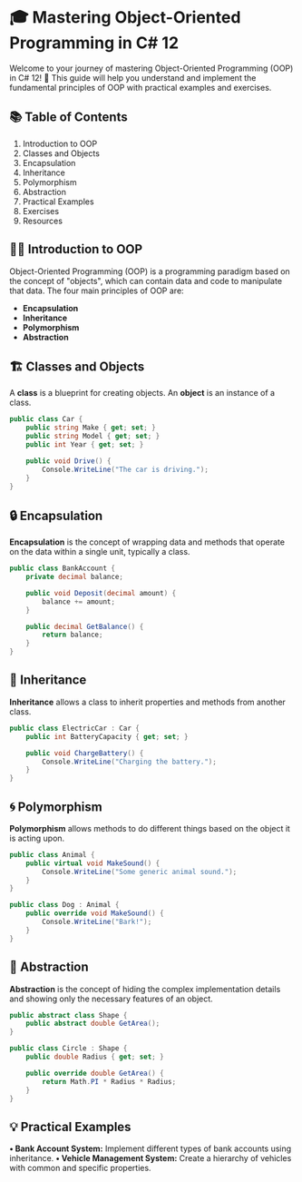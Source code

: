 ﻿# 🎓 Mastering Object-Oriented Programming in C# 12

Welcome to your journey of mastering Object-Oriented Programming (OOP) in C# 12! 🚀 This guide will help you understand and implement the fundamental principles of OOP with practical examples and exercises.

## 📚 Table of Contents
1. Introduction to OOP
2. Classes and Objects
3. Encapsulation
4. Inheritance
5. Polymorphism
6. Abstraction
7. Practical Examples
8. Exercises
9. Resources

## 🧑‍🏫 Introduction to OOP
Object-Oriented Programming (OOP) is a programming paradigm based on the concept of "objects", which can contain data and code to manipulate that data. The four main principles of OOP are:

- **Encapsulation**
- **Inheritance**
- **Polymorphism**
- **Abstraction**

## 🏗️ Classes and Objects
A **class** is a blueprint for creating objects. An **object** is an instance of a class.

```csharp
public class Car {
    public string Make { get; set; }
    public string Model { get; set; }
    public int Year { get; set; }

    public void Drive() {
        Console.WriteLine("The car is driving.");
    }
}
```


## 🔒 Encapsulation
**Encapsulation** is the concept of wrapping data and methods that operate on the data within a single unit, typically a class.

```csharp
public class BankAccount {
    private decimal balance;

    public void Deposit(decimal amount) {
        balance += amount;
    }

    public decimal GetBalance() {
        return balance;
    }
}
```


## 🧬 Inheritance
**Inheritance** allows a class to inherit properties and methods from another class.
```csharp
public class ElectricCar : Car {
    public int BatteryCapacity { get; set; }

    public void ChargeBattery() {
        Console.WriteLine("Charging the battery.");
    }
}
```


## 🌀 Polymorphism
**Polymorphism** allows methods to do different things based on the object it is acting upon.
```csharp
public class Animal {
    public virtual void MakeSound() {
        Console.WriteLine("Some generic animal sound.");
    }
}

public class Dog : Animal {
    public override void MakeSound() {
        Console.WriteLine("Bark!");
    }
}
```


## 🧩 Abstraction
**Abstraction** is the concept of hiding the complex implementation details and showing only the necessary features of an object.
```csharp
public abstract class Shape {
    public abstract double GetArea();
}

public class Circle : Shape {
    public double Radius { get; set; }

    public override double GetArea() {
        return Math.PI * Radius * Radius;
    }
}
```


## 💡 Practical Examples
**• Bank Account System:** Implement different types of bank accounts using inheritance.
**• Vehicle Management System:** Create a hierarchy of vehicles with common and specific properties.